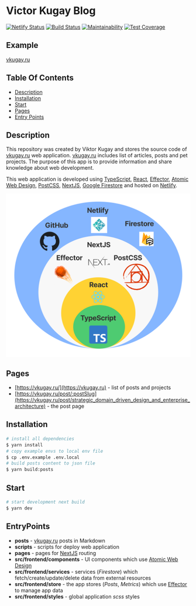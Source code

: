 # Victor Kugay Blog

[![Netlify Status](https://api.netlify.com/api/v1/badges/01c06e55-e877-4054-8677-9a76221070bc/deploy-status)](https://app.netlify.com/sites/nervous-hamilton-710e37/deploys)
[![Build Status](https://app.travis-ci.com/ViktorKugay/frontend-vkugay.svg?branch=master)](https://app.travis-ci.com/ViktorKugay/frontend-vkugay)
[![Maintainability](https://api.codeclimate.com/v1/badges/96ddd21bbab2f0d7b852/maintainability)](https://codeclimate.com/github/ViktorKugay/frontend-blog/maintainability)
[![Test Coverage](https://api.codeclimate.com/v1/badges/96ddd21bbab2f0d7b852/test_coverage)](https://codeclimate.com/github/ViktorKugay/frontend-blog/test_coverage)

## Example

[vkugay.ru](https://vkugay.ru/)

## Table Of Contents

  - [Description](#description)
  - [Installation](#installation)
  - [Start](#start)
  - [Pages](#pages)
  - [Entry Points](#entrypoints)

## Description

This repository was created by Viktor Kugay and stores the source code of [vkugay.ru](https://vkugay.ru) web application. [vkugay.ru](https://vkugay.ru) includes list of articles, posts and pet projects. The purpose of this app is to provide information and share knowledge about web development.

This web application is developed using [TypeScript](https://www.typescriptlang.org/), [React](https://ru.reactjs.org/), [Effector](https://github.com/effector/effector), [Atomic Web Design](https://bradfrost.com/blog/post/atomic-web-design/), [PostCSS](https://github.com/postcss/postcss), [NextJS](https://nextjs.org/), [Google Firestore](https://firebase.google.com/docs/firestore) and hosted on [Netlify](https://www.netlify.com/). 

<div align='center'>
  <img src='./public/domain.png' width="600" />
</div>

## Pages

- [https://vkugay.ru/](https://vkugay.ru) - list of posts and projects
- [https://vkugay.ru/post/:postSlug](https://vkugay.ru/post/strategic_domain_driven_design_and_enterprise_architecture) - the post page

## Installation

```bash
# install all dependencies
$ yarn install
# copy example envs to local env file
$ cp .env.example .env.local
# build posts content to json file
$ yarn build:posts
```

## Start

```bash
# start development next build
$ yarn dev
```

## EntryPoints

- **posts** - [vkugay.ru](https://vkugay.ru) posts in Markdown
- **scripts** - scripts for deploy web application
- **pages** - pages for [NextJS](https://nextjs.org/) routing
- **src/frontend/components** - UI components which use [Atomic Web Design](https://bradfrost.com/blog/post/atomic-web-design/)
- **src/frontend/services** - services (_Firestore_) which fetch/create/update/delete data from external resources
- **src/frontend/store** - the app stores (_Posts_, _Metrics_) which use [Effector](https://github.com/effector/effector) to manage app data
- **src/frontend/styles** - global application _scss_ styles
